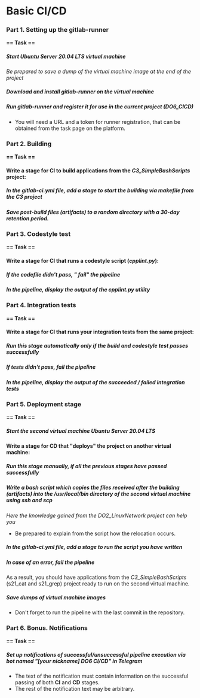 # Basic CI/CD

### Part 1. Setting up the **gitlab-runner**

**== Task ==**

##### Start *Ubuntu Server 20.04 LTS* virtual machine
*Be prepared to save a dump of the virtual machine image at the end of the project*

##### Download and install **gitlab-runner** on the virtual machine

##### Run **gitlab-runner** and register it for use in the current project (*DO6_CICD*)
- You will need a URL and a token for runner registration, that can be obtained from the task page on the platform.

### Part 2. Building

**== Task ==**

#### Write a stage for **CI** to build applications from the *C3_SimpleBashScripts* project:

##### In the _gitlab-ci.yml_ file, add a stage to start the building via makefile from the _C3_ project

##### Save post-build files (artifacts) to a random directory with a 30-day retention period.


### Part 3. Codestyle test

**== Task ==**

#### Write a stage for **CI** that runs a codestyle script (*cpplint.py*):

##### If the codefile didn't pass, " fail" the pipeline

##### In the pipeline, display the output of the *cpplint.py* utility

### Part 4. Integration tests

**== Task ==**

#### Write a stage for **CI** that runs your integration tests from the same project:

##### Run this stage automatically only if the build and codestyle test passes successfully

##### If tests didn't pass, fail the pipeline

##### In the pipeline, display the output of the succeeded / failed integration tests

### Part 5. Deployment stage

**== Task ==**

##### Start the second virtual machine *Ubuntu Server 20.04 LTS*

#### Write a stage for **CD** that "deploys" the project on another virtual machine:

##### Run this stage manually, if all the previous stages have passed successfully

##### Write a bash script which copies the files received after the building (artifacts) into the */usr/local/bin* directory of the second virtual machine using **ssh** and **scp**

*Here the knowledge gained from the DO2_LinuxNetwork project can help you*

- Be prepared to explain from the script how the relocation occurs.

##### In the _gitlab-ci.yml_ file, add a stage to run the script you have written

##### In case of an error, fail the pipeline

As a result, you should have applications from the *C3_SimpleBashScripts* (s21_cat and s21_grep) project ready to run on the second virtual machine.

##### Save dumps of virtual machine images
- Don't forget to run the pipeline with the last commit in the repository.

### Part 6. Bonus. Notifications

**== Task ==**

##### Set up notifications of successful/unsuccessful pipeline execution via bot named "[your nickname] DO6 CI/CD" in *Telegram*
- The text of the notification must contain information on the successful passing of both **CI** and **CD** stages.
- The rest of the notification text may be arbitrary.
